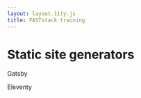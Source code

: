 ```yaml
---
layout: layout.11ty.js
title: FASTstack training
---
```



# Static site generators

Gatsby

Eleventy
